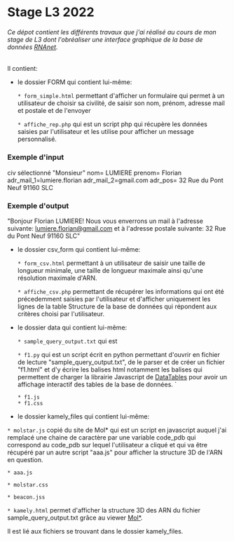 # Stage L3 2022



###### Ce dépot contient les différents travaux que j'ai réalisé au cours de mon stage de L3 dont l'obréaliser une interface graphique de la base de données [RNAnet](https://evryrna.ibisc.univ-evry.fr/evryrna/rnanet).

Il contient:

* le dossier FORM qui contient lui-même:

  `* form_simple.html` permettant d'afficher un formulaire qui permet à un utilisateur de choisir sa civilité, de saisir son nom, prénom, adresse mail et postale et de l'envoyer  

  `* affiche_rep.php` qui est un script php qui récupère les données saisies par l'utilisateur et les utilise pour afficher un message personnalisé.

### Exemple d'input  

civ sélectionné "Monsieur"
nom= LUMIERE 
prenom= Florian
adr_mail_1=lumiere.florian
adr_mail_2=gmail.com
adr_pos= 32 Rue du Pont Neuf 91160 SLC


### Exemple d'output  



"Bonjour Florian LUMIERE! Nous vous enverrons un mail à l'adresse suivante: lumiere.florian@gmail.com et à l'adresse postale suivante: 32 Rue du Pont Neuf 91160 SLC"



* le dossier csv_form qui contient lui-même: 

  `* form_csv.html` permettant à un utilisateur de saisir une taille de longueur minimale, une taille de longueur maximale ainsi qu'une résolution maximale d'ARN.

  `* affiche_csv.php` permettant de récupérer les informations qui ont été précedemment saisies par l'utilisateur et d'afficher uniquement les lignes de la table Structure de la base de données qui répondent aux critères choisi par l'utilisateur.


* le dossier data qui contient lui-même:

  `* sample_query_output.txt` qui est 

  `* f1.py` qui est un script écrit en python permettant d'ouvrir en fichier de lecture "sample_query_output.txt", de le parser et de créer un fichier "f1.html" et d'y écrire les balises html notamment les balises <script> </script> qui permettent de charger la librairie Javascript de  [DataTables](https://datatables.net/) pour  avoir un affichage interactif des tables de la base de données. `

  `* f1.js`  
  `* f1.css`

* le dossier kamely_files qui contient lui-même:

`* molstar.js` copié du site de Mol* qui est un script en javascript auquel j'ai remplacé une chaine de caractère par une variable code_pdb qui correspond au code_pdb sur lequel l'utilisateur a cliqué et qui va être récupéré par un autre script "aaa.js" pour afficher la structure 3D de l'ARN en question.

  `* aaa.js`

  `* molstar.css`

  `* beacon.jss`


  `* kamely.html` permet d'afficher la structure 3D des ARN du fichier sample_query_output.txt grâce au viewer [Mol*](https://molstar.org/).
 

Il est lié aux fichiers se trouvant dans le dossier kamely_files.
 







